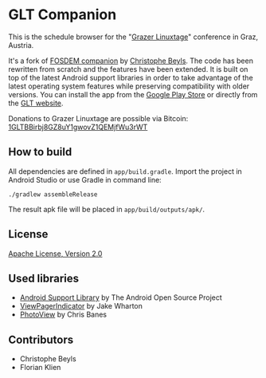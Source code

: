 # GLT Companion

This is the schedule browser for the "[Grazer Linuxtage](https://linuxtage.at)" conference in Graz, Austria. 

It's a fork of [FOSDEM companion](https://github.com/cbeyls/fosdem-companion-android) by [Christophe Beyls](https://github.com/cbeyls).
 The code has been rewritten from scratch and the features have been extended. It is built on top of the latest Android support libraries in order to take advantage of the latest operating system features while preserving compatibility with older versions.
You can install the app from the [Google Play Store](https://play.google.com/store/apps/details?id=at.linuxtage.companion) or directly from the [GLT website](https://linuxtage.at/downloads/app).

Donations to Grazer Linuxtage are possible via Bitcoin: [1GLTBBirbj8GZ8uY1gwovZ1QEMjfWu3rWT](bitcoin:1GLTBBirbj8GZ8uY1gwovZ1QEMjfWu3rWT)


## How to build

All dependencies are defined in ```app/build.gradle```. Import the project in Android Studio or use Gradle in command line:

```
./gradlew assembleRelease
```

The result apk file will be placed in ```app/build/outputs/apk/```.

## License

[Apache License, Version 2.0](http://www.apache.org/licenses/LICENSE-2.0)

## Used libraries

* [Android Support Library](http://developer.android.com/tools/support-library/) by The Android Open Source Project
* [ViewPagerIndicator](http://viewpagerindicator.com/) by Jake Wharton
* [PhotoView](https://github.com/chrisbanes/PhotoView) by Chris Banes

## Contributors

* Christophe Beyls
* Florian Klien
